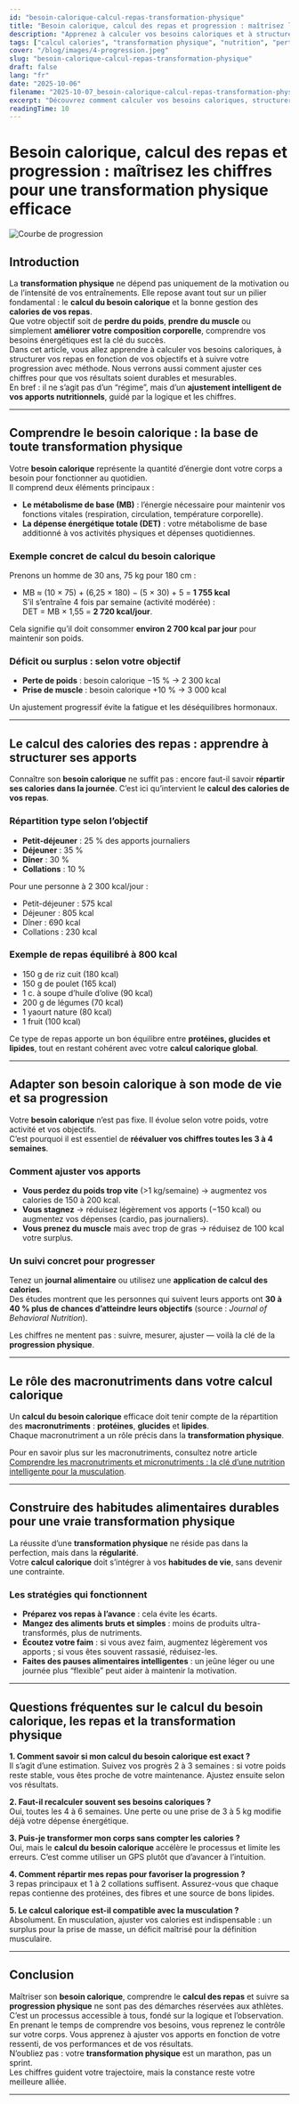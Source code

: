 ```yaml
---
id: "besoin-calorique-calcul-repas-transformation-physique"
title: "Besoin calorique, calcul des repas et progression : maîtrisez les chiffres pour une transformation physique efficace"
description: "Apprenez à calculer vos besoins caloriques et à structurer vos repas pour transformer votre corps durablement. Une méthode claire et chiffrée pour la perte de poids, la prise de muscle et l’amélioration des performances."
tags: ["calcul calories", "transformation physique", "nutrition", "perte de gras", "prise de muscle"]
cover: "/blog/images/4-progression.jpeg"
slug: "besoin-calorique-calcul-repas-transformation-physique"
draft: false
lang: "fr"
date: "2025-10-06"
filename: "2025-10-07_besoin-calorique-calcul-repas-transformation-physique.md"
excerpt: "Découvrez comment calculer vos besoins caloriques, structurer vos repas et suivre votre progression pour une transformation physique réussie. Une méthode complète pour comprendre vos apports, ajuster vos calories et atteindre vos objectifs."
readingTime: 10
---
```


# Besoin calorique, calcul des repas et progression : maîtrisez les chiffres pour une transformation physique efficace

![Courbe de progression](/blog/images/4-progression.jpeg)

## Introduction

La **transformation physique** ne dépend pas uniquement de la motivation ou de l’intensité de vos entraînements. Elle repose avant tout sur un pilier fondamental : le **calcul du besoin calorique** et la bonne gestion des **calories de vos repas**.  
Que votre objectif soit de **perdre du poids**, **prendre du muscle** ou simplement **améliorer votre composition corporelle**, comprendre vos besoins énergétiques est la clé du succès.  
Dans cet article, vous allez apprendre à calculer vos besoins caloriques, à structurer vos repas en fonction de vos objectifs et à suivre votre progression avec méthode. Nous verrons aussi comment ajuster ces chiffres pour que vos résultats soient durables et mesurables.  
En bref : il ne s’agit pas d’un “régime”, mais d’un **ajustement intelligent de vos apports nutritionnels**, guidé par la logique et les chiffres.

---

## Comprendre le **besoin calorique** : la base de toute transformation physique

Votre **besoin calorique** représente la quantité d’énergie dont votre corps a besoin pour fonctionner au quotidien.  
Il comprend deux éléments principaux :
- **Le métabolisme de base (MB)** : l’énergie nécessaire pour maintenir vos fonctions vitales (respiration, circulation, température corporelle).  
- **La dépense énergétique totale (DET)** : votre métabolisme de base additionné à vos activités physiques et dépenses quotidiennes.

### Exemple concret de calcul du besoin calorique
Prenons un homme de 30 ans, 75 kg pour 180 cm :
- MB ≈ (10 × 75) + (6,25 × 180) − (5 × 30) + 5 = **1 755 kcal**  
S’il s’entraîne 4 fois par semaine (activité modérée) :  
DET = MB × 1,55 = **2 720 kcal/jour**.  

Cela signifie qu’il doit consommer **environ 2 700 kcal par jour** pour maintenir son poids.

### Déficit ou surplus : selon votre objectif
- **Perte de poids** : besoin calorique −15 % → 2 300 kcal  
- **Prise de muscle** : besoin calorique +10 % → 3 000 kcal  

Un ajustement progressif évite la fatigue et les déséquilibres hormonaux.  

---

## Le **calcul des calories des repas** : apprendre à structurer ses apports

Connaître son **besoin calorique** ne suffit pas : encore faut-il savoir **répartir ses calories dans la journée**. C’est ici qu’intervient le **calcul des calories de vos repas**.

### Répartition type selon l’objectif
- **Petit-déjeuner** : 25 % des apports journaliers  
- **Déjeuner** : 35 %  
- **Dîner** : 30 %  
- **Collations** : 10 %  

Pour une personne à 2 300 kcal/jour :
- Petit-déjeuner : 575 kcal  
- Déjeuner : 805 kcal  
- Dîner : 690 kcal  
- Collations : 230 kcal  

### Exemple de repas équilibré à 800 kcal
- 150 g de riz cuit (180 kcal)  
- 150 g de poulet (165 kcal)  
- 1 c. à soupe d’huile d’olive (90 kcal)  
- 200 g de légumes (70 kcal)  
- 1 yaourt nature (80 kcal)  
- 1 fruit (100 kcal)  

Ce type de repas apporte un bon équilibre entre **protéines, glucides et lipides**, tout en restant cohérent avec votre **calcul calorique global**.

---

## Adapter son **besoin calorique** à son mode de vie et sa progression

Votre **besoin calorique** n’est pas fixe. Il évolue selon votre poids, votre activité et vos objectifs.  
C’est pourquoi il est essentiel de **réévaluer vos chiffres toutes les 3 à 4 semaines**.

### Comment ajuster vos apports
- **Vous perdez du poids trop vite** (>1 kg/semaine) → augmentez vos calories de 150 à 200 kcal.  
- **Vous stagnez** → réduisez légèrement vos apports (−150 kcal) ou augmentez vos dépenses (cardio, pas journaliers).  
- **Vous prenez du muscle** mais avec trop de gras → réduisez de 100 kcal votre surplus.

### Un suivi concret pour progresser
Tenez un **journal alimentaire** ou utilisez une **application de calcul des calories**.  
Des études montrent que les personnes qui suivent leurs apports ont **30 à 40 % plus de chances d’atteindre leurs objectifs** (source : *Journal of Behavioral Nutrition*).  

Les chiffres ne mentent pas : suivre, mesurer, ajuster — voilà la clé de la **progression physique**.

---

## Le rôle des **macronutriments** dans votre calcul calorique

Un **calcul du besoin calorique** efficace doit tenir compte de la répartition des **macronutriments** : **protéines**, **glucides** et **lipides**.  
Chaque macronutriment a un rôle précis dans la **transformation physique**.

Pour en savoir plus sur les macronutriments, consultez notre article [Comprendre les macronutriments et micronutriments : la clé d’une nutrition intelligente pour la musculation](blog/macronutriments_micronutriments_musculation).

---

## Construire des **habitudes alimentaires durables** pour une vraie transformation physique

La réussite d’une **transformation physique** ne réside pas dans la perfection, mais dans la **régularité**.  
Votre **calcul calorique** doit s’intégrer à vos **habitudes de vie**, sans devenir une contrainte.

### Les stratégies qui fonctionnent
- **Préparez vos repas à l’avance** : cela évite les écarts.  
- **Mangez des aliments bruts et simples** : moins de produits ultra-transformés, plus de nutriments.  
- **Écoutez votre faim** : si vous avez faim, augmentez légèrement vos apports ; si vous êtes souvent rassasié, réduisez-les.  
- **Faites des pauses alimentaires intelligentes** : un jeûne léger ou une journée plus “flexible” peut aider à maintenir la motivation.  

---

## Questions fréquentes sur le **calcul du besoin calorique**, les **repas** et la **transformation physique**

**1. Comment savoir si mon calcul du besoin calorique est exact ?**  
Il s’agit d’une estimation. Suivez vos progrès 2 à 3 semaines : si votre poids reste stable, vous êtes proche de votre maintenance. Ajustez ensuite selon vos résultats.

**2. Faut-il recalculer souvent ses besoins caloriques ?**  
Oui, toutes les 4 à 6 semaines. Une perte ou une prise de 3 à 5 kg modifie déjà votre dépense énergétique.

**3. Puis-je transformer mon corps sans compter les calories ?**  
Oui, mais le **calcul du besoin calorique** accélère le processus et limite les erreurs. C’est comme utiliser un GPS plutôt que d’avancer à l’intuition.

**4. Comment répartir mes repas pour favoriser la progression ?**  
3 repas principaux et 1 à 2 collations suffisent. Assurez-vous que chaque repas contienne des protéines, des fibres et une source de bons lipides.

**5. Le calcul calorique est-il compatible avec la musculation ?**  
Absolument. En musculation, ajuster vos calories est indispensable : un surplus pour la prise de masse, un déficit maîtrisé pour la définition musculaire.

---

## Conclusion

Maîtriser son **besoin calorique**, comprendre le **calcul des repas** et suivre sa **progression physique** ne sont pas des démarches réservées aux athlètes.  
C’est un processus accessible à tous, fondé sur la logique et l’observation.  
En prenant le temps de comprendre vos besoins, vous reprenez le contrôle sur votre corps. Vous apprenez à ajuster vos apports en fonction de votre ressenti, de vos performances et de vos résultats.  
N’oubliez pas : votre **transformation physique** est un marathon, pas un sprint.  
Les chiffres guident votre trajectoire, mais la constance reste votre meilleure alliée.

---

